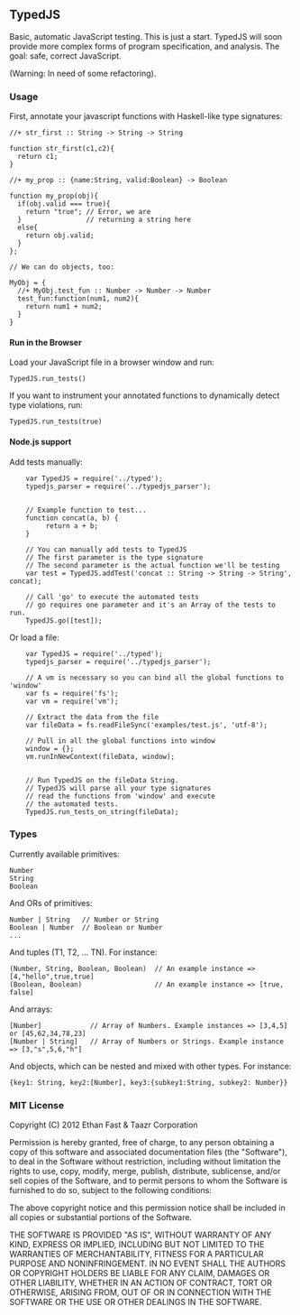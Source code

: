 ## TypedJS

Basic, automatic JavaScript testing. This is just a start. TypedJS will soon provide more complex forms of program specification, and analysis. The goal: safe, correct JavaScript.

(Warning: In need of some refactoring).

### Usage

First, annotate your javascript functions with Haskell-like type signatures:

    //+ str_first :: String -> String -> String
    
    function str_first(c1,c2){
      return c1;
    }

    //+ my_prop :: {name:String, valid:Boolean} -> Boolean

    function my_prop(obj){
      if(obj.valid === true){
        return "true"; // Error, we are 
      }                // returning a string here
      else{
        return obj.valid;
      }
    };
    
    // We can do objects, too:
    
    MyObj = {
      //+ MyObj.test_fun :: Number -> Number -> Number
      test_fun:function(num1, num2){
        return num1 + num2;
      }
    }
  
#### Run in the Browser

Load your JavaScript file in a browser window and run:

    TypedJS.run_tests()
    
If you want to instrument your annotated functions to dynamically detect type violations, run:

    TypedJS.run_tests(true)
    
#### Node.js support

Add tests manually:

        var TypedJS = require('../typed');
        typedjs_parser = require('../typedjs_parser');


        // Example function to test...
        function concat(a, b) {
             return a + b;
        }

        // You can manually add tests to TypedJS
        // The first parameter is the type signature
        // The second parameter is the actual function we'll be testing
        var test = TypedJS.addTest('concat :: String -> String -> String', concat);

        // Call 'go' to execute the automated tests
        // go requires one parameter and it's an Array of the tests to run.
        TypedJS.go([test]);
        
Or load a file:


        var TypedJS = require('../typed');
        typedjs_parser = require('../typedjs_parser');

        // A vm is necessary so you can bind all the global functions to 'window'
        var fs = require('fs');
        var vm = require('vm');

        // Extract the data from the file
        var fileData = fs.readFileSync('examples/test.js', 'utf-8');

        // Pull in all the global functions into window
        window = {};
        vm.runInNewContext(fileData, window);


        // Run TypedJS on the fileData String.
        // TypedJS will parse all your type signatures
        // read the functions from 'window' and execute
        // the automated tests.
        TypedJS.run_tests_on_string(fileData);
    
### Types

Currently available primitives:
    
    Number
    String
    Boolean
    
And ORs of primitives:

    Number | String   // Number or String
    Boolean | Number  // Boolean or Number
    ...
    
And tuples (T1, T2, ... TN). For instance:

    (Number, String, Boolean, Boolean)  // An example instance => [4,"hello",true,true]
    (Boolean, Boolean)                  // An example instance => [true, false]

And arrays:
    
    [Number]            // Array of Numbers. Example instances => [3,4,5] or [45,62,34,78,23]
    [Number | String]   // Array of Numbers or Strings. Example instance => [3,"s",5,6,"h"]
    
And objects, which can be nested and mixed with other types. For instance:

    {key1: String, key2:[Number], key3:{subkey1:String, subkey2: Number}}
    
### MIT License 

Copyright (C) 2012 Ethan Fast & Taazr Corporation

Permission is hereby granted, free of charge, to any person obtaining a copy of this software and associated documentation files (the "Software"), to deal in the Software without restriction, including without limitation the rights to use, copy, modify, merge, publish, distribute, sublicense, and/or sell copies of the Software, and to permit persons to whom the Software is furnished to do so, subject to the following conditions:

The above copyright notice and this permission notice shall be included in all copies or substantial portions of the Software.

THE SOFTWARE IS PROVIDED "AS IS", WITHOUT WARRANTY OF ANY KIND, EXPRESS OR IMPLIED, INCLUDING BUT NOT LIMITED TO THE WARRANTIES OF MERCHANTABILITY, FITNESS FOR A PARTICULAR PURPOSE AND NONINFRINGEMENT. IN NO EVENT SHALL THE AUTHORS OR COPYRIGHT HOLDERS BE LIABLE FOR ANY CLAIM, DAMAGES OR OTHER LIABILITY, WHETHER IN AN ACTION OF CONTRACT, TORT OR OTHERWISE, ARISING FROM, OUT OF OR IN CONNECTION WITH THE SOFTWARE OR THE USE OR OTHER DEALINGS IN THE SOFTWARE.
